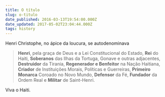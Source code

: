```yaml
---
title: O título
slug: o-titulo
date_published: 2016-03-13T19:54:00.000Z
date_updated: 2017-05-02T23:04:44.000Z
tags: history
---
```


Henri Christophe, no ápice da loucura, se autodenominava

> **Henri**, pela graça de Deus e a Lei Constitucional do Estado, **Rei** do Haiti, **Soberanos** das Ilhas da Tortuga, Gonave e outras adjacentes, **Destruidor** da Tirania, **Regenerador e Benfeitor** na Nação Haitiana, **Criador** de Instituições Morais, Políticas e Guerreiras, **Primeiro Monarca** Coroado no Novo Mundo, **Defensor** da Fé, **Fundador** da Ordem Real e **Militar** de Saint-Henri.

Viva o Haiti.
